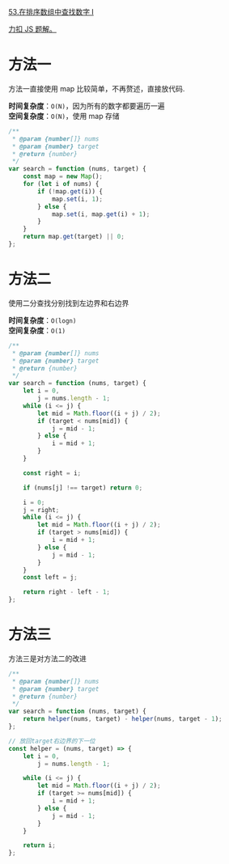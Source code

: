 [53.在排序数组中查找数字 I](https://leetcode-cn.com/problems/zai-pai-xu-shu-zu-zhong-cha-zhao-shu-zi-lcof/solution/mian-shi-ti-53-i-zai-pai-xu-shu-zu-zhong-cha-zha-5/)

[力扣 JS 题解。](https://github.com/GuYueJiaJie/blog/tree/master/%E6%95%B0%E6%8D%AE%E7%BB%93%E6%9E%84%E4%B8%8E%E7%AE%97%E6%B3%95)

# 方法一

方法一直接使用 map 比较简单，不再赘述，直接放代码.

**时间复杂度**：`O(N)`，因为所有的数字都要遍历一遍  
**空间复杂度**：`O(N)`，使用 map 存储

```js
/**
 * @param {number[]} nums
 * @param {number} target
 * @return {number}
 */
var search = function (nums, target) {
    const map = new Map();
    for (let i of nums) {
        if (!map.get(i)) {
            map.set(i, 1);
        } else {
            map.set(i, map.get(i) + 1);
        }
    }
    return map.get(target) || 0;
};
```

# 方法二

使用二分查找分别找到左边界和右边界

**时间复杂度**：`O(logn)`  
**空间复杂度**：`O(1)`

```js
/**
 * @param {number[]} nums
 * @param {number} target
 * @return {number}
 */
var search = function (nums, target) {
    let i = 0,
        j = nums.length - 1;
    while (i <= j) {
        let mid = Math.floor((i + j) / 2);
        if (target < nums[mid]) {
            j = mid - 1;
        } else {
            i = mid + 1;
        }
    }

    const right = i;

    if (nums[j] !== target) return 0;

    i = 0;
    j = right;
    while (i <= j) {
        let mid = Math.floor((i + j) / 2);
        if (target > nums[mid]) {
            i = mid + 1;
        } else {
            j = mid - 1;
        }
    }
    const left = j;

    return right - left - 1;
};
```

# 方法三

方法三是对方法二的改进

```js
/**
 * @param {number[]} nums
 * @param {number} target
 * @return {number}
 */
var search = function (nums, target) {
    return helper(nums, target) - helper(nums, target - 1);
};

// 放回target右边界的下一位
const helper = (nums, target) => {
    let i = 0,
        j = nums.length - 1;

    while (i <= j) {
        let mid = Math.floor((i + j) / 2);
        if (target >= nums[mid]) {
            i = mid + 1;
        } else {
            j = mid - 1;
        }
    }

    return i;
};
```
